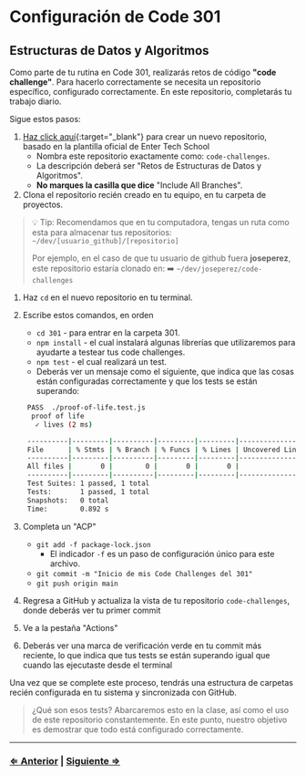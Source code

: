 # Configuración de Code 301

## Estructuras de Datos y Algoritmos

Como parte de tu rutina en Code 301, realizarás retos de código **"code challenge"**. Para hacerlo correctamente se necesita un repositorio específico, configurado correctamente. En este repositorio, completarás tu trabajo diario.

Sigue estos pasos:

1. [Haz click aquí](https://github.com/entertechschool/code-challenges/generate){:target="_blank"} para crear un nuevo repositorio, basado en la plantilla oficial de Enter Tech School
   - Nombra este repositorio exactamente como: `code-challenges`.
   - La descripción deberá ser "Retos de Estructuras de Datos y Algoritmos".
   - **No marques la casilla que dice** "Include All Branches".
1. Clona el repositorio recién creado en tu equipo, en tu carpeta de proyectos.

>
> 💡 Tip: Recomendamos que en tu computadora, tengas un ruta como esta para almacenar tus repositorios:
> `~/dev/[usuario_github]/[repositorio]`
>
> Por ejemplo, en el caso de que tu usuario de github fuera **joseperez**, este repositorio estaría clonado en:
> ➡️ `~/dev/joseperez/code-challenges`

1. Haz `cd` en el nuevo repositorio en tu terminal.
1. Escribe estos comandos, en orden
   - `cd 301` - para entrar en la carpeta 301.
   - `npm install` - el cual instalará algunas librerías que utilizaremos para ayudarte a testear tus code challenges.
   - `npm test` - el cual realizará un test.
   - Deberás ver un mensaje como el siguiente, que indica que las cosas están configuradas correctamente y que los tests se están superando:

   ```bash
    PASS  ./proof-of-life.test.js
     proof of life
      ✓ lives (2 ms)

    ----------|---------|----------|---------|---------|-------------------
    File      | % Stmts | % Branch | % Funcs | % Lines | Uncovered Line #s
    ----------|---------|----------|---------|---------|-------------------
    All files |       0 |        0 |       0 |       0 |
    ----------|---------|----------|---------|---------|-------------------
    Test Suites: 1 passed, 1 total
    Tests:       1 passed, 1 total
    Snapshots:   0 total
    Time:        0.892 s
   ```

1. Completa un "ACP"
   - `git add -f package-lock.json`
       - El indicador `-f` es un paso de configuración único para este archivo.
   - `git commit -m "Inicio de mis Code Challenges del 301"`
   - `git push origin main`
1. Regresa a GitHub y actualiza la vista de tu repositorio `code-challenges`, donde deberás ver tu primer commit
1. Ve a la pestaña "Actions"
1. Deberás ver una marca de verificación verde en tu commit más reciente, lo que indica que tus tests se están superando igual que cuando las ejecutaste desde el terminal

Una vez que se complete este proceso, tendrás una estructura de carpetas recién configurada en tu sistema y sincronizada con GitHub.

> ¿Qué son esos tests? Abarcaremos esto en la clase, así como el uso de este repositorio constantemente. En este punto, nuestro objetivo es demostrar que todo está configurado correctamente.

---

### [⇐ Anterior](./1-database) | [Siguiente ⇒](./3-eslint-config)
